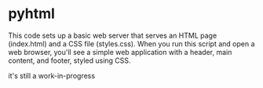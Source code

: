 # pyhtml

This code sets up a basic web server that serves an HTML page (index.html) and a CSS file (styles.css). When you run this script and open a web browser, you'll see a simple web application with a header, main content, and footer, styled using CSS.

it's still a work-in-progress
